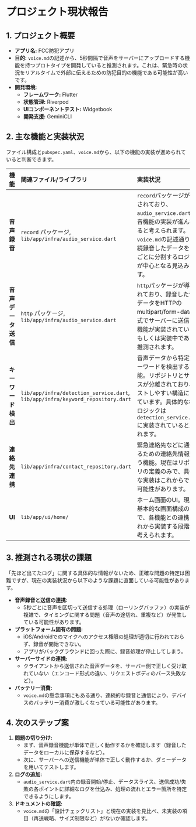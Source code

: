 
# プロジェクト現状報告

## 1. プロジェクト概要

- **アプリ名:** FCC防犯アプリ
- **目的:** `voice.md`の記述から、5秒間隔で音声をサーバーにアップロードする機能を持つプロトタイプを開発していると推測されます。これは、緊急時の状況をリアルタイムで外部に伝えるための防犯目的の機能である可能性が高いです。
- **開発環境:**
    - **フレームワーク:** Flutter
    - **状態管理:** Riverpod
    - **UIコンポーネントテスト:** Widgetbook
    - **開発支援:** GeminiCLI

## 2. 主な機能と実装状況

ファイル構成と`pubspec.yaml`、`voice.md`から、以下の機能の実装が進められていると判断できます。

| 機能 | 関連ファイル/ライブラリ | 実装状況 |
| :--- | :--- | :--- |
| **音声録音** | `record` パッケージ, `lib/app/infra/audio_service.dart` | `record`パッケージが導入されており、`audio_service.dart`で録音機能の実装が進んでいると考えられます。`voice.md`の記述通り、連続録音したデータを5秒ごとに分割するロジックが中心となる見込みです。 |
| **音声データ送信** | `http` パッケージ, `lib/app/infra/audio_service.dart` | `http`パッケージが導入されており、録音した音声データをHTTPのmultipart/form-data形式でサーバーに送信する機能が実装されている、もしくは実装中であると推測されます。 |
| **キーワード検出** | `lib/app/infra/detection_service.dart`, `lib/app/infra/keyword_repository.dart` | 音声データから特定のキーワードを検出する機能。リポジトリとサービスが分離されており、テストしやすい構造になっています。具体的な検出ロジックは`detection_service.dart`に実装されていると思われます。 |
| **連絡先連携** | `lib/app/infra/contact_repository.dart` | 緊急連絡先などに通知するための連絡先情報を扱う機能。現在はリポジトリの定義のみで、具体的な実装はこれからである可能性があります。 |
| **UI** | `lib/app/ui/home/` | ホーム画面のUI。現状は基本的な画面構成のみで、各機能との連携はこれから実装する段階だと考えられます。 |

## 3. 推測される現状の課題

「先ほど出てたログ」に関する具体的な情報がないため、正確な問題の特定は困難ですが、現在の実装状況から以下のような課題に直面している可能性があります。

- **音声録音と送信の連携:**
    - 5秒ごとに音声を区切って送信する処理（ローリングバッファ）の実装が複雑で、タイミングに関する問題（音声の途切れ、重複など）が発生している可能性があります。
- **プラットフォーム固有の問題:**
    - iOS/Androidでのマイクへのアクセス権限の処理が適切に行われておらず、録音が開始できない。
    - アプリがバックグラウンドに回った際に、録音処理が停止してしまう。
- **サーバーサイドの連携:**
    - クライアントから送信された音声データを、サーバー側で正しく受け取れていない（エンコード形式の違い、リクエストボディのパース失敗など）。
- **バッテリー消費:**
    - `voice.md`の懸念事項にもある通り、連続的な録音と通信により、デバイスのバッテリー消費が激しくなっている可能性があります。

## 4. 次のステップ案

1. **問題の切り分け:**
    - まず、音声録音機能が単体で正しく動作するかを確認します（録音したデータをローカルに保存するなど）。
    - 次に、サーバーへの送信機能が単体で正しく動作するか、ダミーデータを用いてテストします。
2. **ログの追加:**
    - `audio_service.dart`内の録音開始/停止、データスライス、送信成功/失敗の各ポイントに詳細なログを仕込み、処理の流れとエラー箇所を特定できるようにします。
3. **ドキュメントの確認:**
    - `voice.md`の「設計チェックリスト」と現在の実装を見比べ、未実装の項目（再送戦略、サイズ制限など）がないか確認します。

